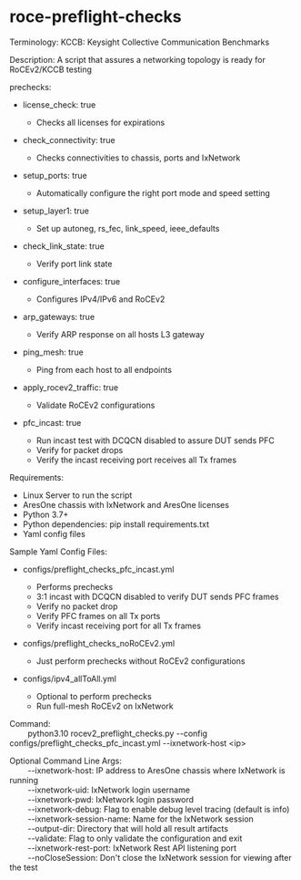 # roce-preflight-checks

Terminology:
  KCCB: Keysight Collective Communication Benchmarks

Description:
  A script that assures a networking topology is ready for RoCEv2/KCCB testing
  
prechecks:
   - license_check: true
       - Checks all licenses for expirations
         
   - check_connectivity: true
       - Checks connectivities to chassis, ports and IxNetwork
         
   - setup_ports: true
       - Automatically configure the right port mode and speed setting
         
   - setup_layer1: true
       - Set up autoneg, rs_fec, link_speed, ieee_defaults
         
   - check_link_state: true
       - Verify port link state
         
   - configure_interfaces: true
       - Configures IPv4/IPv6 and RoCEv2
         
   - arp_gateways: true
       - Verify ARP response on all hosts L3 gateway
         
   - ping_mesh: true
       - Ping from each host to all endpoints
         
   - apply_rocev2_traffic: true
       - Validate RoCEv2 configurations
         
   - pfc_incast: true
       - Run incast test with DCQCN disabled to assure DUT sends PFC
       - Verify for packet drops
       - Verify the incast receiving port receives all Tx frames

Requirements:
   - Linux Server to run the script
   - AresOne chassis with IxNetwork and AresOne licenses
   - Python 3.7+
   - Python dependencies: pip install requirements.txt
   - Yaml config files

Sample Yaml Config Files:
   - configs/preflight_checks_pfc_incast.yml
       - Performs prechecks
       - 3:1 incast with DCQCN disabled to verify DUT sends PFC frames
       - Verify no packet drop
       - Verify PFC frames on all Tx ports
       - Verify incast receiving port for all Tx frames

   - configs/preflight_checks_noRoCEv2.yml
       - Just perform prechecks without RoCEv2 configurations

   - configs/ipv4_allToAll.yml
       - Optional to perform prechecks
       - Run full-mesh RoCEv2 on IxNetwork
          
Command:<br>&emsp;&emsp;
   python3.10 rocev2_preflight_checks.py   --config   configs/preflight_checks_pfc_incast.yml  --ixnetwork-host &lt;ip&gt; 

Optional Command Line Args:<br>&emsp;&emsp;
    --ixnetwork-host: IP address to AresOne chassis where IxNetwork is running<br>&emsp;&emsp;
    --ixnetwork-uid:  IxNetwork login username<br>&emsp;&emsp;
    --ixnetwork-pwd:  IxNetwork login password<br>&emsp;&emsp;
    --ixnetwork-debug: Flag to enable debug level tracing (default is info)<br>&emsp;&emsp;
    --ixnetwork-session-name: Name for the IxNetwork session<br>&emsp;&emsp;
    --output-dir: Directory that will hold all result artifacts<br>&emsp;&emsp;
    --validate: Flag to only validate the configuration and exit<br>&emsp;&emsp;
    --ixnetwork-rest-port: IxNetwork Rest API listening port<br>&emsp;&emsp;
    --noCloseSession: Don't close the IxNetwork session for viewing after the test<br>
    
